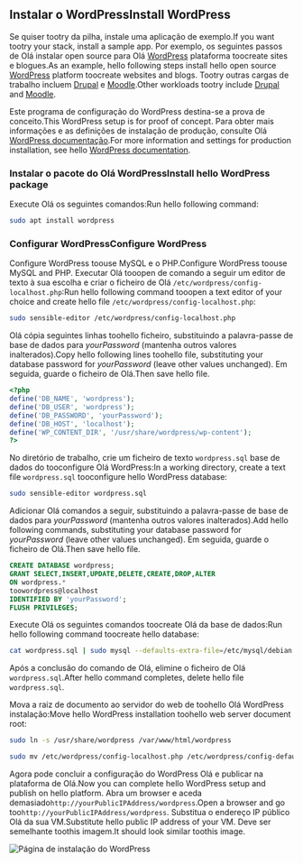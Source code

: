 ## <a name="install-wordpress"></a><span data-ttu-id="203c7-101">Instalar o WordPress</span><span class="sxs-lookup"><span data-stu-id="203c7-101">Install WordPress</span></span>

<span data-ttu-id="203c7-102">Se quiser tootry da pilha, instale uma aplicação de exemplo.</span><span class="sxs-lookup"><span data-stu-id="203c7-102">If you want tootry your stack, install a sample app.</span></span> <span data-ttu-id="203c7-103">Por exemplo, os seguintes passos de Olá instalar open source para Olá [WordPress](https://wordpress.org/) plataforma toocreate sites e blogues.</span><span class="sxs-lookup"><span data-stu-id="203c7-103">As an example, hello following steps install hello open source [WordPress](https://wordpress.org/) platform toocreate websites and blogs.</span></span> <span data-ttu-id="203c7-104">Tootry outras cargas de trabalho incluem [Drupal](http://www.drupal.org) e [Moodle](https://moodle.org/).</span><span class="sxs-lookup"><span data-stu-id="203c7-104">Other workloads tootry include [Drupal](http://www.drupal.org) and [Moodle](https://moodle.org/).</span></span> 

<span data-ttu-id="203c7-105">Este programa de configuração do WordPress destina-se a prova de conceito.</span><span class="sxs-lookup"><span data-stu-id="203c7-105">This WordPress setup is for proof of concept.</span></span> <span data-ttu-id="203c7-106">Para obter mais informações e as definições de instalação de produção, consulte Olá [WordPress documentação](https://codex.wordpress.org/Main_Page).</span><span class="sxs-lookup"><span data-stu-id="203c7-106">For more information and settings for production installation, see hello [WordPress documentation](https://codex.wordpress.org/Main_Page).</span></span> 



### <a name="install-hello-wordpress-package"></a><span data-ttu-id="203c7-107">Instalar o pacote do Olá WordPress</span><span class="sxs-lookup"><span data-stu-id="203c7-107">Install hello WordPress package</span></span>

<span data-ttu-id="203c7-108">Execute Olá os seguintes comandos:</span><span class="sxs-lookup"><span data-stu-id="203c7-108">Run hello following command:</span></span>

```bash
sudo apt install wordpress
```

### <a name="configure-wordpress"></a><span data-ttu-id="203c7-109">Configurar WordPress</span><span class="sxs-lookup"><span data-stu-id="203c7-109">Configure WordPress</span></span>

<span data-ttu-id="203c7-110">Configure WordPress toouse MySQL e o PHP.</span><span class="sxs-lookup"><span data-stu-id="203c7-110">Configure WordPress toouse MySQL and PHP.</span></span> <span data-ttu-id="203c7-111">Executar Olá tooopen de comando a seguir um editor de texto à sua escolha e criar o ficheiro de Olá `/etc/wordpress/config-localhost.php`:</span><span class="sxs-lookup"><span data-stu-id="203c7-111">Run hello following command tooopen a text editor of your choice and create hello file `/etc/wordpress/config-localhost.php`:</span></span>

```bash
sudo sensible-editor /etc/wordpress/config-localhost.php
```
<span data-ttu-id="203c7-112">Olá cópia seguintes linhas toohello ficheiro, substituindo a palavra-passe de base de dados para *yourPassword* (mantenha outros valores inalterados).</span><span class="sxs-lookup"><span data-stu-id="203c7-112">Copy hello following lines toohello file, substituting your database password for *yourPassword* (leave other values unchanged).</span></span> <span data-ttu-id="203c7-113">Em seguida, guarde o ficheiro de Olá.</span><span class="sxs-lookup"><span data-stu-id="203c7-113">Then save hello file.</span></span>

```php
<?php
define('DB_NAME', 'wordpress');
define('DB_USER', 'wordpress');
define('DB_PASSWORD', 'yourPassword');
define('DB_HOST', 'localhost');
define('WP_CONTENT_DIR', '/usr/share/wordpress/wp-content');
?>
```

<span data-ttu-id="203c7-114">No diretório de trabalho, crie um ficheiro de texto `wordpress.sql` base de dados do tooconfigure Olá WordPress:</span><span class="sxs-lookup"><span data-stu-id="203c7-114">In a working directory, create a text file `wordpress.sql` tooconfigure hello WordPress database:</span></span> 

```bash
sudo sensible-editor wordpress.sql
```

<span data-ttu-id="203c7-115">Adicionar Olá comandos a seguir, substituindo a palavra-passe de base de dados para *yourPassword* (mantenha outros valores inalterados).</span><span class="sxs-lookup"><span data-stu-id="203c7-115">Add hello following commands, substituting your database password for *yourPassword* (leave other values unchanged).</span></span> <span data-ttu-id="203c7-116">Em seguida, guarde o ficheiro de Olá.</span><span class="sxs-lookup"><span data-stu-id="203c7-116">Then save hello file.</span></span>

```sql
CREATE DATABASE wordpress;
GRANT SELECT,INSERT,UPDATE,DELETE,CREATE,DROP,ALTER
ON wordpress.*
toowordpress@localhost
IDENTIFIED BY 'yourPassword';
FLUSH PRIVILEGES;
```


<span data-ttu-id="203c7-117">Execute Olá os seguintes comandos toocreate Olá da base de dados:</span><span class="sxs-lookup"><span data-stu-id="203c7-117">Run hello following command toocreate hello database:</span></span>

```bash
cat wordpress.sql | sudo mysql --defaults-extra-file=/etc/mysql/debian.cnf
```

<span data-ttu-id="203c7-118">Após a conclusão do comando de Olá, elimine o ficheiro de Olá `wordpress.sql`.</span><span class="sxs-lookup"><span data-stu-id="203c7-118">After hello command completes, delete hello file `wordpress.sql`.</span></span>

<span data-ttu-id="203c7-119">Mova a raiz de documento ao servidor do web de toohello Olá WordPress instalação:</span><span class="sxs-lookup"><span data-stu-id="203c7-119">Move hello WordPress installation toohello web server document root:</span></span>

```bash
sudo ln -s /usr/share/wordpress /var/www/html/wordpress

sudo mv /etc/wordpress/config-localhost.php /etc/wordpress/config-default.php
```

<span data-ttu-id="203c7-120">Agora pode concluir a configuração do WordPress Olá e publicar na plataforma de Olá.</span><span class="sxs-lookup"><span data-stu-id="203c7-120">Now you can complete hello WordPress setup and publish on hello platform.</span></span> <span data-ttu-id="203c7-121">Abra um browser e aceda demasiado`http://yourPublicIPAddress/wordpress`.</span><span class="sxs-lookup"><span data-stu-id="203c7-121">Open a browser and go too`http://yourPublicIPAddress/wordpress`.</span></span> <span data-ttu-id="203c7-122">Substitua o endereço IP público Olá da sua VM.</span><span class="sxs-lookup"><span data-stu-id="203c7-122">Substitute hello public IP address of your VM.</span></span> <span data-ttu-id="203c7-123">Deve ser semelhante toothis imagem.</span><span class="sxs-lookup"><span data-stu-id="203c7-123">It should look similar toothis image.</span></span>

![Página de instalação do WordPress](./media/virtual-machines-linux-tutorial-wordpress/wordpressstartpage.png)